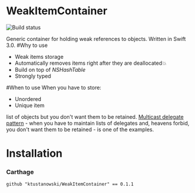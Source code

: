# WeakItemContainer
![Build status](https://travis-ci.org/ktustanowski/WeakItemContainer.svg?branch=master)

Generic container for holding weak references to objects. Written in Swift 3.0.
#Why to use
* Weak items storage
* Automatically removes items right after they are deallocated💥
* Build on top of *NSHashTable*
* Strongly typed

#When to use
When you have to store: 
* Unordered
* Unique item

list of objects but you don't want them to be retained. [Multicast delegate pattern](http://blog.scottlogic.com/2012/11/19/a-multicast-delegate-pattern-for-ios-controls.html) - when you have to maintain lists of delegates and, heavens forbid, you don't want them to be retained - is one of the examples. 
# Installation
### Carthage
```
github "ktustanowski/WeakItemContainer" == 0.1.1
```
